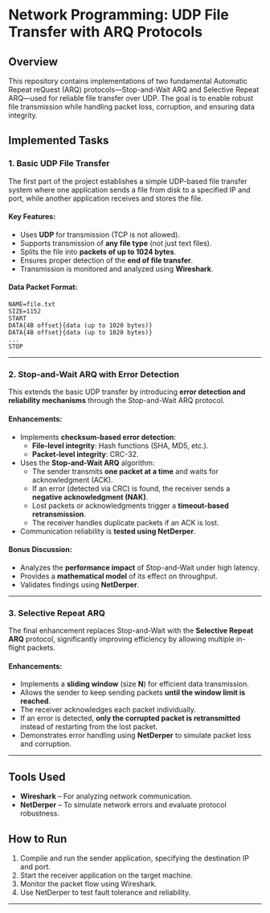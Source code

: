 # Network Programming: UDP File Transfer with ARQ Protocols

## Overview
This repository contains implementations of two fundamental Automatic Repeat reQuest (ARQ) protocols—Stop-and-Wait ARQ and Selective Repeat ARQ—used for reliable file transfer over UDP. The goal is to enable robust file transmission while handling packet loss, corruption, and ensuring data integrity.

## Implemented Tasks

### 1. Basic UDP File Transfer
The first part of the project establishes a simple UDP-based file transfer system where one application sends a file from disk to a specified IP and port, while another application receives and stores the file.

#### **Key Features:**
- Uses **UDP** for transmission (TCP is not allowed).
- Supports transmission of **any file type** (not just text files).
- Splits the file into **packets of up to 1024 bytes**.
- Ensures proper detection of the **end of file transfer**.
- Transmission is monitored and analyzed using **Wireshark**.

#### **Data Packet Format:**
```
NAME=file.txt
SIZE=1152
START
DATA{4B offset}{data (up to 1020 bytes)}
DATA{4B offset}{data (up to 1020 bytes)}
...
STOP
```

---

### 2. Stop-and-Wait ARQ with Error Detection
This extends the basic UDP transfer by introducing **error detection and reliability mechanisms** through the Stop-and-Wait ARQ protocol.

#### **Enhancements:**
- Implements **checksum-based error detection**:
  - **File-level integrity**: Hash functions (SHA, MD5, etc.).
  - **Packet-level integrity**: CRC-32.
- Uses the **Stop-and-Wait ARQ** algorithm:
  - The sender transmits **one packet at a time** and waits for acknowledgment (ACK).
  - If an error (detected via CRC) is found, the receiver sends a **negative acknowledgment (NAK)**.
  - Lost packets or acknowledgments trigger a **timeout-based retransmission**.
  - The receiver handles duplicate packets if an ACK is lost.
- Communication reliability is **tested using NetDerper**.

#### **Bonus Discussion:**
- Analyzes the **performance impact** of Stop-and-Wait under high latency.
- Provides a **mathematical model** of its effect on throughput.
- Validates findings using **NetDerper**.

---

### 3. Selective Repeat ARQ
The final enhancement replaces Stop-and-Wait with the **Selective Repeat ARQ** protocol, significantly improving efficiency by allowing multiple in-flight packets.

#### **Enhancements:**
- Implements a **sliding window** (size **N**) for efficient data transmission.
- Allows the sender to keep sending packets **until the window limit is reached**.
- The receiver acknowledges each packet individually.
- If an error is detected, **only the corrupted packet is retransmitted** instead of restarting from the lost packet.
- Demonstrates error handling using **NetDerper** to simulate packet loss and corruption.

---

## Tools Used
- **Wireshark** – For analyzing network communication.
- **NetDerper** – To simulate network errors and evaluate protocol robustness.

## How to Run
1. Compile and run the sender application, specifying the destination IP and port.
2. Start the receiver application on the target machine.
3. Monitor the packet flow using Wireshark.
4. Use NetDerper to test fault tolerance and reliability.

---
